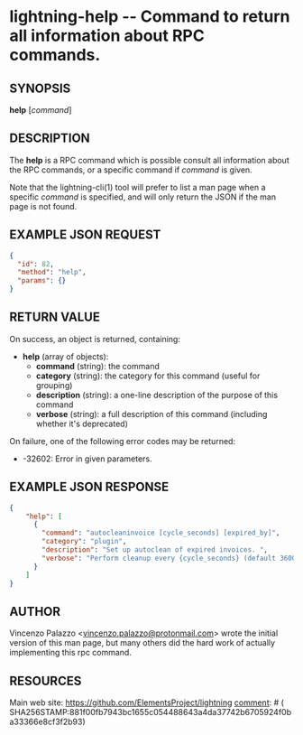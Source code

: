 lightning-help -- Command to return all information about RPC commands.
=======================================================================

SYNOPSIS
--------

**help** [*command*]

DESCRIPTION
-----------

The **help** is a RPC command which is possible consult all information about the RPC commands, or a specific command if *command* is given.

Note that the lightning-cli(1) tool will prefer to list a man page when a
specific *command* is specified, and will only return the JSON if the man
page is not found.

EXAMPLE JSON REQUEST
--------------------
```json
{
  "id": 82,
  "method": "help",
  "params": {}
}
```

RETURN VALUE
------------

[comment]: # (GENERATE-FROM-SCHEMA-START)
On success, an object is returned, containing:

- **help** (array of objects):
  - **command** (string): the command
  - **category** (string): the category for this command (useful for grouping)
  - **description** (string): a one-line description of the purpose of this command
  - **verbose** (string): a full description of this command (including whether it's deprecated)

[comment]: # (GENERATE-FROM-SCHEMA-END)

On failure, one of the following error codes may be returned:

- -32602: Error in given parameters.

EXAMPLE JSON RESPONSE
---------------------

```json
{
    "help": [
      {
        "command": "autocleaninvoice [cycle_seconds] [expired_by]",
        "category": "plugin",
        "description": "Set up autoclean of expired invoices. ",
        "verbose": "Perform cleanup every {cycle_seconds} (default 3600), or disable autoclean if 0. Clean up expired invoices that have expired for {expired_by} seconds (default 86400). "
      }
    ]
}
```

AUTHOR
------

Vincenzo Palazzo <<vincenzo.palazzo@protonmail.com>> wrote the initial version of this man page, but many others did the hard work of actually implementing this rpc command.

RESOURCES
---------

Main web site: <https://github.com/ElementsProject/lightning>
[comment]: # ( SHA256STAMP:881f00fb7943bc1655c054488643a4da37742b6705924f0ba33366e8cf3f2b93)
